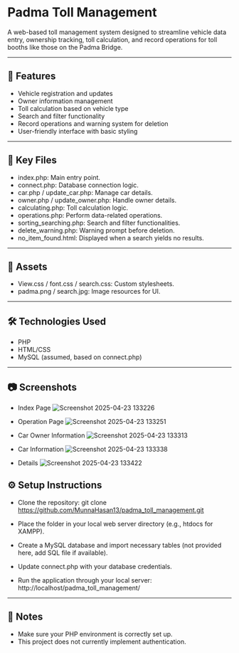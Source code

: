 # Padma Toll Management

A web-based toll management system designed to streamline vehicle data entry, ownership tracking, toll calculation, and record operations for toll booths like those on the Padma Bridge.

---

## 🚀 Features
- Vehicle registration and updates
- Owner information management
- Toll calculation based on vehicle type
- Search and filter functionality
- Record operations and warning system for deletion
- User-friendly interface with basic styling
  
---

## 📄 Key Files

- index.php: Main entry point.
- connect.php: Database connection logic.
- car.php / update_car.php: Manage car details.
- owner.php / update_owner.php: Handle owner details.
- calculating.php: Toll calculation logic.
- operations.php: Perform data-related operations.
- sorting_searching.php: Search and filter functionalities.
- delete_warning.php: Warning prompt before deletion.
- no_item_found.html: Displayed when a search yields no results.

---

## 🎨 Assets

- View.css / font.css / search.css: Custom stylesheets.
- padma.png / search.jpg: Image resources for UI.

---

## 🛠️ Technologies Used

- PHP
- HTML/CSS
- MySQL (assumed, based on connect.php)

---

## 📷 Screenshots

- Index Page
  ![Screenshot 2025-04-23 133226](https://github.com/user-attachments/assets/e0d32878-be19-404b-9ed6-6745390ed6f5)

- Operation Page
 ![Screenshot 2025-04-23 133251](https://github.com/user-attachments/assets/e6006ff4-ac0a-405b-a5d0-ef7b25da8007)

- Car Owner Information
  ![Screenshot 2025-04-23 133313](https://github.com/user-attachments/assets/801b2743-d8fd-4505-aec7-c891b40fb7a9)

- Car Information
  ![Screenshot 2025-04-23 133338](https://github.com/user-attachments/assets/57086bea-1515-4efa-8772-09db7c101424)

- Details
  ![Screenshot 2025-04-23 133422](https://github.com/user-attachments/assets/73a7af84-3373-4263-82ec-cf64f4c37478)


## ⚙️ Setup Instructions

- Clone the repository:
git clone https://github.com/MunnaHasan13/padma_toll_management.git

- Place the folder in your local web server directory (e.g., htdocs for XAMPP).
- Create a MySQL database and import necessary tables (not provided here, add SQL file if available).
- Update connect.php with your database credentials.
- Run the application through your local server:
http://localhost/padma_toll_management/

---

## 📌 Notes

- Make sure your PHP environment is correctly set up.
- This project does not currently implement authentication.
